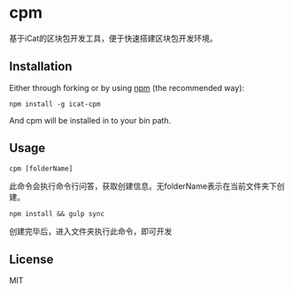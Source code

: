 cpm
========================

基于iCat的区块包开发工具，便于快速搭建区块包开发环境。

## Installation

Either through forking or by using [npm](https://www.npmjs.com) (the recommended way):

```{bash}
npm install -g icat-cpm
```
And cpm will be installed in to your bin path.


## Usage

```{bash}
cpm [folderName]
```

此命令会执行命令行问答，获取创建信息。无folderName表示在当前文件夹下创建。

```{bash}
npm install && gulp sync
```

创建完毕后，进入文件夹执行此命令，即可开发


## License

MIT